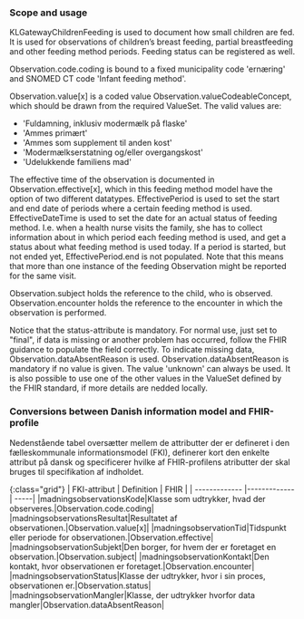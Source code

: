 ### Scope and usage
KLGatewayChildrenFeeding is used to document how small children are fed. It is used for observations of children’s breast feeding, partial breastfeeding and other feeding method periods. Feeding status can be registered as well.

Observation.code.coding is bound to a fixed municipality code 'ernæring' and SNOMED CT code 'Infant feeding method'.

Observation.value[x] is a coded value Observation.valueCodeableConcept, which should be drawn from the required ValueSet. The valid values are:
* 'Fuldamning, inklusiv modermælk på flaske'
* 'Ammes primært'
* 'Ammes som supplement til anden kost'
* 'Modermælkserstatning og/eller overgangskost'
* 'Udelukkende familiens mad'

The effective time of the observation is documented in Observation.effective[x], which in this feeding method model have the option of two different datatypes. EffectivePeriod is used to set the start and end date of periods where a certain feeding method is used. EffectiveDateTime is used to set the date for an actual status of feeding method. I.e. when a health nurse visits the family, she has to collect information about in which period each feeding method is used, and get a status about what feeding method is used today. If a period is started, but not ended yet, EffectivePeriod.end is not populated. Note that this means that more than one instance of the feeding Observation might be reported for the same visit.

Observation.subject holds the reference to the child, who is observed. Observation.encounter holds the reference to the encounter in which the observation is performed.

Notice that the status-attribute is mandatory. For normal use, just set to "final", if data is missing or another problem has occurred, follow the FHIR guidance to populate the field correctly. To indicate missing data, Observation.dataAbsentReason is used. Observation.dataAbsentReason is mandatory if no value is given. The value 'unknown' can always be used. It is also possible to use one of the other values in the ValueSet defined by the FHIR standard, if more details are nedded locally.

### Conversions between Danish information model and FHIR-profile

Nedenstående tabel oversætter mellem de attributter der er defineret i den fælleskommunale informationsmodel (FKI), definerer kort den enkelte attribut på dansk og specificerer hvilke af FHIR-profilens atributter der skal bruges til specifikation af indholdet. 

{:class="grid"}
|   FKI-attribut      | Definition        | FHIR  |
| ------------- |-------------| -----|
|madningsobservationsKode|Klasse som udtrykker, hvad der observeres.|Observation.code.coding|
|madningsobservationsResultat|Resultatet af observationen.|Observation.value[x]|
|madningsobservationTid|Tidspunkt eller periode for observationen.|Observation.effective|
|madningsobservationSubjekt|Den borger, for hvem der er foretaget en observation.|Observation.subject|
|madningsobservationKontakt|Den kontakt, hvor observationen er foretaget.|Observation.encounter|
|madningsobservationStatus|Klasse der udtrykker, hvor i sin proces, observationen er.|Observation.status|
|madningsobservationMangler|Klasse, der udtrykker hvorfor data mangler|Observation.dataAbsentReason|